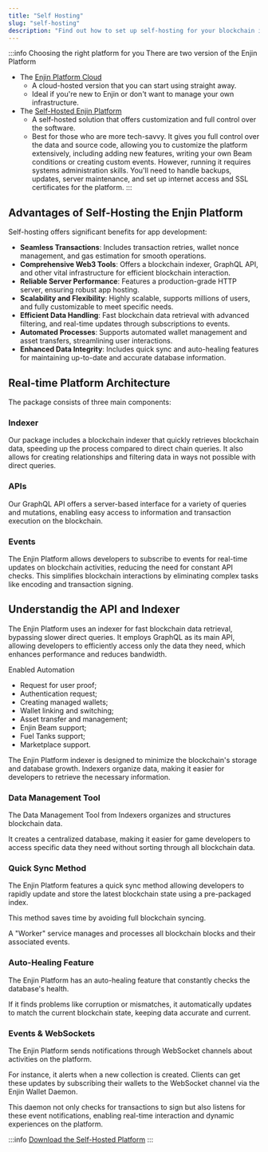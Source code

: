 ```yaml
---
title: "Self Hosting"
slug: "self-hosting"
description: "Find out how to set up self-hosting for your blockchain infrastructure, giving you control over your environment and data security."
---
```

:::info Choosing the right platform for you
There are two version of the Enjin Platform
- The [Enjin Platform Cloud](http://platform.enjin.io/) 
  - A cloud-hosted version that you can start using straight away.
  - Ideal if you're new to Enjin or don't want to manage your own infrastructure. 
- The [Self-Hosted Enjin Platform](https://github.com/enjin/platform) 
  - A self-hosted solution that offers customization and full control over the software.
  - Best for those who are more tech-savvy. It gives you full control over the data and source code, allowing you to customize the platform extensively, including adding new features, writing your own Beam conditions or creating custom events. However, running it requires systems administration skills. You'll need to handle backups, updates, server maintenance, and set up internet access and SSL certificates for the platform.
:::

## Advantages of Self-Hosting the Enjin Platform

Self-hosting offers significant benefits for app development:

- **Seamless Transactions**: Includes transaction retries, wallet nonce management, and gas estimation for smooth operations.
- **Comprehensive Web3 Tools**: Offers a blockchain indexer, GraphQL API, and other vital infrastructure for efficient blockchain interaction.
- **Reliable Server Performance**: Features a production-grade HTTP server, ensuring robust app hosting.
- **Scalability and Flexibility**: Highly scalable, supports millions of users, and fully customizable to meet specific needs.
- **Efficient Data Handling**: Fast blockchain data retrieval with advanced filtering, and real-time updates through subscriptions to events.
- **Automated Processes**: Supports automated wallet management and asset transfers, streamlining user interactions.
- **Enhanced Data Integrity**: Includes quick sync and auto-healing features for maintaining up-to-date and accurate database information.

## Real-time Platform Architecture

The package consists of three main components:

### Indexer

Our package includes a blockchain indexer that quickly retrieves blockchain data, speeding up the process compared to direct chain queries. It also allows for creating relationships and filtering data in ways not possible with direct queries.

### APIs

Our GraphQL API offers a server-based interface for a variety of queries and mutations, enabling easy access to information and transaction execution on the blockchain.

### Events

The Enjin Platform allows developers to subscribe to events for real-time updates on blockchain activities, reducing the need for constant API checks. This simplifies blockchain interactions by eliminating complex tasks like encoding and transaction signing.

## Understandig the API and Indexer

The Enjin Platform uses an indexer for fast blockchain data retrieval, bypassing slower direct queries. It employs GraphQL as its main API, allowing developers to efficiently access only the data they need, which enhances performance and reduces bandwidth.

Enabled Automation

- Request for user proof;
- Authentication request;
- Creating managed wallets;
- Wallet linking and switching;
- Asset transfer and management;
- Enjin Beam support;
- Fuel Tanks support;
- Marketplace support.

The Enjin Platform indexer is designed to minimize the blockchain's storage and database growth. Indexers organize data, making it easier for developers to retrieve the necessary information.

### Data Management Tool

The Data Management Tool from Indexers organizes and structures blockchain data. 

It creates a centralized database, making it easier for game developers to access specific data they need without sorting through all blockchain data.

### Quick Sync Method

The Enjin Platform features a quick sync method allowing developers to rapidly update and store the latest blockchain state using a pre-packaged index. 

This method saves time by avoiding full blockchain syncing. 

A "Worker" service manages and processes all blockchain blocks and their associated events.

### Auto-Healing Feature

The Enjin Platform has an auto-healing feature that constantly checks the database's health. 

If it finds problems like corruption or mismatches, it automatically updates to match the current blockchain state, keeping data accurate and current.

### Events & WebSockets

The Enjin Platform sends notifications through WebSocket channels about activities on the platform. 

For instance, it alerts when a new collection is created. Clients can get these updates by subscribing their wallets to the WebSocket channel via the Enjin Wallet Daemon. 

This daemon not only checks for transactions to sign but also listens for these event notifications, enabling real-time interaction and dynamic experiences on the platform.

:::info
[Download the Self-Hosted Platform](https://github.com/enjin/platform)
:::

